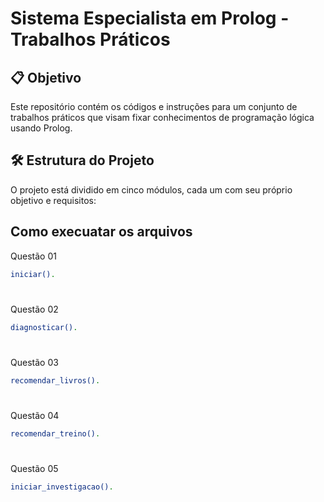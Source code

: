 # Sistema Especialista em Prolog - Trabalhos Práticos

## 📋 Objetivo

Este repositório contém os códigos e instruções para um conjunto de trabalhos práticos que visam fixar conhecimentos de programação lógica usando Prolog.

## 🛠 Estrutura do Projeto
O projeto está dividido em cinco módulos, cada um com seu próprio objetivo e requisitos:

## Como execuatar os arquivos

Questão 01 

   ````bash
   iniciar().
   ````
   # 

Questão 02
   ````bash
   diagnosticar().
   ````
   #
   
Questão 03
   ````bash
   recomendar_livros().
   ````
   # 
   
Questão 04
   ````bash
  recomendar_treino().
   ````
   #
   
Questão 05
   ````bash
   iniciar_investigacao().
   ````
